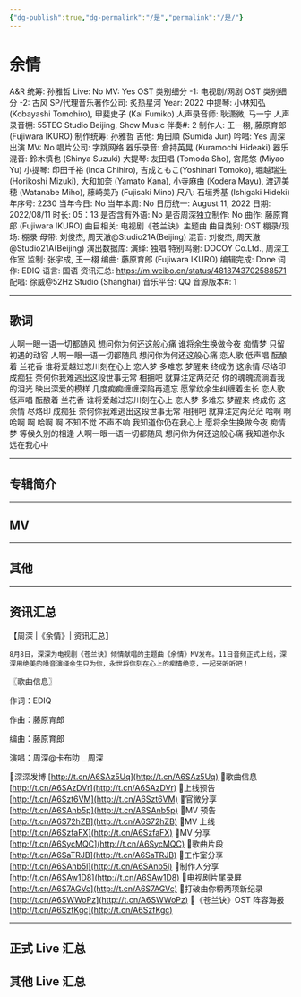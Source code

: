 ```yaml
---
{"dg-publish":true,"dg-permalink":"/是","permalink":"/是/"}
---
```



# 余情

A&R 统筹: 孙雅哲
Live: No
MV: Yes
OST 类别细分 -1: 电视剧/网剧
OST 类别细分 -2: 古风
SP/代理音乐著作公司: 炙热星河
Year: 2022
中提琴: 小林知弘 (Kobayashi Tomohiro), 甲斐史子 (Kai Fumiko)
人声录音师: 耿潇微, 马一宁
人声录音棚: 55TEC Studio Beijing, Show Music
伴奏#: 2
制作人: 王一栩, 藤原育郎 (Fujiwara IKURO)
制作统筹: 孙雅哲
吉他: 角田順 (Sumida Jun)
吟唱: Yes
周深出演 MV: No
唱片公司: 字跳网络
器乐录音: 倉持英晃 (Kuramochi Hideaki)
器乐混音: 鈴木慎也 (Shinya Suzuki)
大提琴: 友田唱 (Tomoda Sho), 宮尾悠 (Miyao Yu)
小提琴: 印田千裕 (Inda Chihiro), 吉成ともこ(Yoshinari Tomoko), 堀越瑞生 (Horikoshi Mizuki), 大和加奈 (Yamato Kana), 小寺麻由 (Kodera Mayu), 渡辺美穂 (Watanabe Miho), 藤崎美乃 (Fujisaki Mino)
尺八: 石垣秀基 (Ishigaki Hideki)
年序号: 2230
当年今日: No
当年本周: No
日历统一: August 11, 2022
日期: 2022/08/11
时长: 05：13
是否含有外语: No
是否周深独立制作: No
曲作: 藤原育郎 (Fujiwara IKURO)
曲目相关: 电视剧《苍兰诀》主题曲
曲目类别: OST
棚录/现场: 棚录
母带: 刘俊杰, 周天澈@Studio21A(Beijing)
混音: 刘俊杰, 周天澈@Studio21A(Beijing)
演出数据库:
演绎: 独唱
特别鸣谢: DOCOY Co.Ltd., 周深工作室
监制: 张宇成, 王一栩
编曲: 藤原育郎 (Fujiwara IKURO)
编辑完成: Done
词作: EDIQ
语言: 国语
资讯汇总: https://m.weibo.cn/status/4818743702588571
配唱: 徐威@52Hz Studio (Shanghai)
音乐平台: QQ
音源版本#: 1

---

## 歌词

人啊一眼一语一切都随风
想问你为何还这般心痛
谁将余生换做今夜 痴情梦
只留初遇的动容
人啊一眼一语一切都随风
想问你为何还这般心痛
恋人歌 低声唱
酝酿着 兰花香
谁将爱越过忘川刻在心上
恋人梦 多难忘
梦醒来 终成伤
这余情 尽烙印 成痴狂
奈何你我难逃出这段世事无常
相拥吧 就算注定两茫茫
你的魂魄流淌着我的泪光
映出深爱的模样
几度痴痴缠缠深陷再遗忘
愿掌纹余生纠缠着生长
恋人歌 低声唱
酝酿着 兰花香
谁将爱越过忘川刻在心上
恋人梦 多难忘
梦醒来 终成伤
这余情 尽烙印 成痴狂
奈何你我难逃出这段世事无常
相拥吧 就算注定两茫茫
哈啊 啊
哈啊 啊
哈啊 啊
不知不觉 不声不响
我知道你仍在我心上
愿将余生换做今夜 痴情梦
等候久别的相逢
人啊一眼一语一切都随风
想问你为何还这般心痛
我知道你永远在我心中

---

## 专辑简介

---

## MV

---

## 其他

---

## 资讯汇总

【周深 |《余情》| 资讯汇总】

    8月8日，深深为电视剧《苍兰诀》倾情献唱的主题曲《余情》MV发布。11日音频正式上线，深深用绝美的嗓音演绎余生只为你，永世将你刻在心上的痴情绝恋，一起来听听吧！

〖歌曲信息〗

作词：EDIQ

作曲：藤原育郎

编曲：藤原育郎

演唱：周深@卡布叻 _ 周深

📍深深发博 [http://t.cn/A6SAz5Uq](http://t.cn/A6SAz5Uq)
📍歌曲信息 [http://t.cn/A6SAzDVr](http://t.cn/A6SAzDVr)
📍上线预告 [http://t.cn/A6Szt6VM](http://t.cn/A6Szt6VM)
📍官微分享 [http://t.cn/A6SAnb5p](http://t.cn/A6SAnb5p)
📍MV 预告 [http://t.cn/A6S72hZB](http://t.cn/A6S72hZB)
📍MV 上线 [http://t.cn/A6SzfaFX](http://t.cn/A6SzfaFX)
📍MV 分享 [http://t.cn/A6SycMQC](http://t.cn/A6SycMQC)
📍歌曲片段 [http://t.cn/A6SaTRJB](http://t.cn/A6SaTRJB)
📍工作室分享 [http://t.cn/A6SAnb5l](http://t.cn/A6SAnb5l)
📍制作人分享 [http://t.cn/A6SAw1D8](http://t.cn/A6SAw1D8)
📍电视剧片尾录屏 [http://t.cn/A6S7AGVc](http://t.cn/A6S7AGVc)
📍打破由你榜两项新纪录 [http://t.cn/A6SWWoPz](http://t.cn/A6SWWoPz)
📍《苍兰诀》OST 阵容海报 [http://t.cn/A6SzfKgc](http://t.cn/A6SzfKgc)

---

## 正式 Live 汇总

## 其他 Live 汇总
